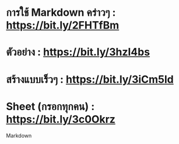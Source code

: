 # การใช้ Markdown คร่าวๆ : https://bit.ly/2FHTfBm

# ตัวอย่าง : https://bit.ly/3hzI4bs

# สร้างแบบเร็วๆ : https://bit.ly/3iCm5ld

# Sheet (กรอกทุกคน) : https://bit.ly/3c0Okrz

Markdown